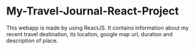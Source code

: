 # My-Travel-Journal-React-Project
This webapp is made by using ReactJS. It contains information about my recent travel destination, its location, google map url, duration and description of place.
